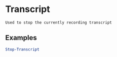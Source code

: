 # Transcript

`Used to stop the currently recording transcript`

## Examples

```PowerShell
Stop-Transcript
```
